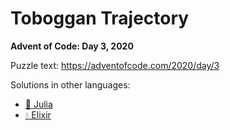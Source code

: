 # Toboggan Trajectory

**Advent of Code: Day 3, 2020**

Puzzle text: <https://adventofcode.com/2020/day/3>

Solutions in other languages:

- [🍡 Julia](../../../julia/2020/03_toboggan_trajectory/README.md)
- [💧 Elixir](../../../elixir/lib/2020/03_toboggan_trajectory/README.md)
